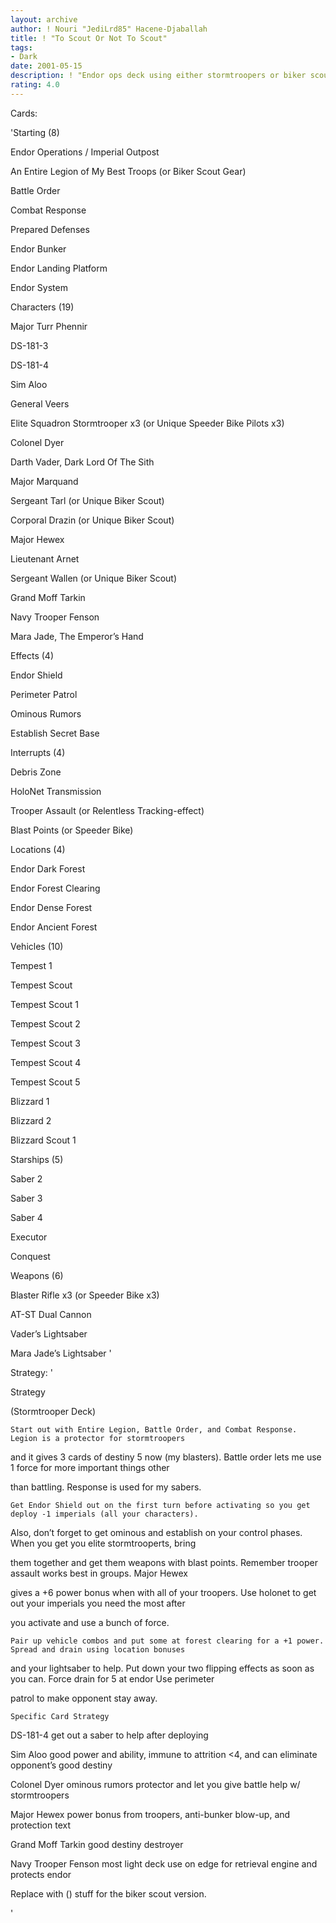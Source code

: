 ```yaml
---
layout: archive
author: ! Nouri "JediLrd85" Hacene-Djaballah
title: ! "To Scout Or Not To Scout"
tags:
- Dark
date: 2001-05-15
description: ! "Endor ops deck using either stormtroopers or biker scouts to crush the opposition."
rating: 4.0
---
```

Cards: 

'Starting (8)

Endor Operations / Imperial Outpost

An Entire Legion of My Best Troops (or Biker Scout Gear)

Battle Order

Combat Response

Prepared Defenses

Endor  Bunker

Endor  Landing Platform

Endor System


Characters (19)

Major Turr Phennir

DS-181-3

DS-181-4

Sim Aloo

General Veers

Elite Squadron Stormtrooper x3 (or Unique Speeder Bike Pilots x3)

Colonel Dyer

Darth Vader, Dark Lord Of The Sith

Major Marquand

Sergeant Tarl (or Unique Biker Scout)

Corporal Drazin (or Unique Biker Scout)

Major Hewex

Lieutenant Arnet

Sergeant Wallen (or Unique Biker Scout)

Grand Moff Tarkin

Navy Trooper Fenson

Mara Jade, The Emperor’s Hand


Effects (4)

Endor Shield

Perimeter Patrol

Ominous Rumors

Establish Secret Base


Interrupts (4)

Debris Zone

HoloNet Transmission

Trooper Assault (or Relentless Tracking-effect)

Blast Points (or Speeder Bike)


Locations (4)

Endor  Dark Forest

Endor  Forest Clearing

Endor  Dense Forest

Endor  Ancient Forest


Vehicles (10)

Tempest 1

Tempest Scout

Tempest Scout 1

Tempest Scout 2

Tempest Scout 3

Tempest Scout 4

Tempest Scout 5

Blizzard 1

Blizzard 2

Blizzard Scout 1


Starships (5)

Saber 2

Saber 3

Saber 4

Executor

Conquest


Weapons (6)

Blaster Rifle x3 (or Speeder Bike x3)

AT-ST Dual Cannon

Vader’s Lightsaber

Mara Jade’s Lightsaber '

Strategy: '

Strategy

(Stormtrooper Deck)

	Start out with Entire Legion, Battle Order, and Combat Response. Legion is a protector for stormtroopers 

and it gives 3 cards of destiny 5 now (my blasters). Battle order lets me use 1 force for more important things other 

than battling. Response is used for my sabers.

	Get Endor Shield out on the first turn before activating so you get deploy -1 imperials (all your characters).

Also, don’t forget to get ominous and establish on your control phases. When you get you elite stormtrooperts, bring

them together and get them weapons with blast points. Remember trooper assault works best in groups. Major Hewex

gives a +6 power bonus when with all of your troopers. Use holonet to get out your imperials you need the most after

you activate and use a bunch of force.

	Pair up vehicle combos and put some at forest clearing for a +1 power. Spread and drain using location bonuses

and your lightsaber to help. Put down your two flipping effects as soon as you can. Force drain for 5 at endor Use perimeter

patrol to make opponent stay away.


	Specific Card Strategy

DS-181-4 get out a saber to help after deploying

Sim Aloo good power and ability, immune to attrition <4, and can eliminate opponent’s good destiny

Colonel Dyer ominous rumors protector and let you give battle help w/ stormtroopers

Major Hewex power bonus from troopers, anti-bunker blow-up, and protection text

Grand Moff Tarkin good destiny destroyer

Navy Trooper Fenson most light deck use on edge for retrieval engine and protects endor


Replace with () stuff for the biker scout version.


'
